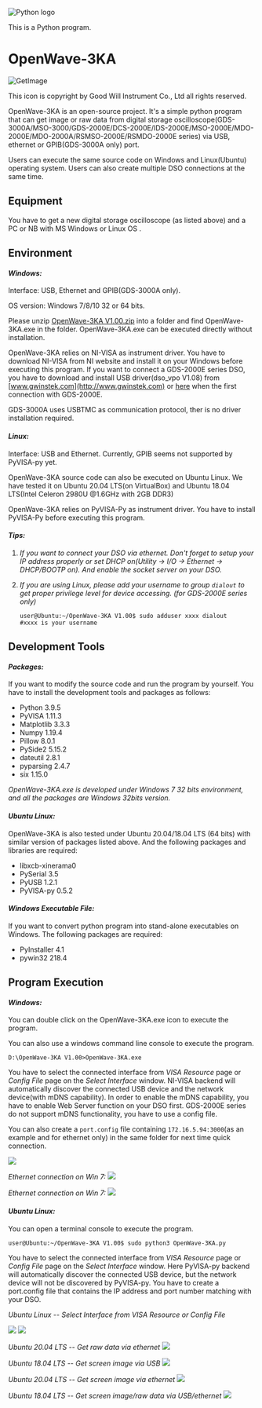![Python logo](/image/python-logo.png)

This is a Python program.




# OpenWave-3KA

![GetImage](/image/OpenWave256x256.jpg)

This icon is copyright by Good Will Instrument Co., Ltd all rights reserved.



OpenWave-3KA is an open-source project. It's a simple python program that can get image or raw data from digital storage oscilloscope(GDS-3000A/MSO-3000/GDS-2000E/DCS-2000E/IDS-2000E/MSO-2000E/MDO-2000E/MDO-2000A/RSMSO-2000E/RSMDO-2000E series) via USB, ethernet or GPIB(GDS-3000A only) port. 

Users can execute the same source code on Windows and Linux(Ubuntu) operating system. Users can also create multiple DSO connections at the same time.


## Equipment
You have to get a new digital storage oscilloscope (as listed above) and a PC or NB with MS Windows or Linux OS .




## Environment

#### _Windows:_

Interface: USB, Ethernet and GPIB(GDS-3000A only).

OS version: Windows 7/8/10 32 or 64 bits. 

Please unzip [OpenWave-3KA V1.00.zip](/exe/OpenWave-3KA_V1.00.zip) into a folder and find OpenWave-3KA.exe in the folder. OpenWave-3KA.exe can be executed directly without installation.

OpenWave-3KA relies on NI-VISA as instrument driver. You have to download NI-VISA from NI website and install it on your Windows before executing this program. If you want to connect a GDS-2000E series DSO, you have to download and install USB driver(dso_vpo V1.08) from [www.gwinstek.com](http://www.gwinstek.com) or [here](/dso_vpo_v108.zip) when the first connection with GDS-2000E.

GDS-3000A uses USBTMC as communication protocol, ther is no driver installation required.


#### _Linux:_

Interface: USB and Ethernet. Currently, GPIB seems not supported by PyVISA-py yet.

OpenWave-3KA source code can also be executed on Ubuntu Linux. We have tested it on Ubuntu 20.04 LTS(on VirtualBox) and Ubuntu 18.04 LTS(Intel Celeron 2980U @1.6GHz with 2GB DDR3)

OpenWave-3KA relies on PyVISA-Py as instrument driver. You have to install PyVISA-Py before executing this program.





#### _Tips:_

1.  *If you want to connect your DSO via ethernet. Don't forget to setup your IP address properly or set DHCP on(Utility -> I/O -> Ethernet -> DHCP/BOOTP on).  And enable the socket server on your DSO.*

2.  *If you are using Linux, please add your username to group ```dialout``` to get proper privilege level for device accessing. (for GDS-2000E series only)*
    ```
    user@Ubuntu:~/OpenWave-3KA V1.00$ sudo adduser xxxx dialout     #xxxx is your username
    ```



## Development Tools
#### _Packages:_
   If you want to modify the source code and run the program by yourself. You have to install the development tools and packages as follows:
   * Python 3.9.5
   * PyVISA 1.11.3
   * Matplotlib 3.3.3
   * Numpy 1.19.4
   * Pillow 8.0.1
   * PySide2 5.15.2
   * dateutil 2.8.1
   * pyparsing 2.4.7
   * six 1.15.0

 *OpenWave-3KA.exe is developed under Windows 7 32 bits environment, and all the packages are Windows 32bits version.*


#### _Ubuntu Linux:_
   OpenWave-3KA is also tested under Ubuntu 20.04/18.04 LTS (64 bits) with similar version of packages listed above.  And the following packages and libraries are required:
   * libxcb-xinerama0
   * PySerial 3.5
   * PyUSB 1.2.1
   * PyVISA-py 0.5.2

#### _Windows Executable File:_
   If you want to convert python program into stand-alone executables on Windows. The following packages are required:
   * PyInstaller 4.1
   * pywin32 218.4



   
## Program Execution

#### _Windows:_
You can double click on the OpenWave-3KA.exe icon to execute the program. 

You can also use a windows command line console to execute the program.
```
D:\OpenWave-3KA V1.00>OpenWave-3KA.exe
```

You have to select the connected interface from _VISA Resource_ page or _Config File_ page on the _Select Interface_ window. NI-VISA backend will automatically discover the connected USB device and the network device(with mDNS capability). In order to enable the mDNS capability, you have to enable Web Server function on your DSO first.  GDS-2000E series do not support mDNS functionality, you have to use a config file.

You can also create a `port.config` file containing `172.16.5.94:3000`(as an example and for ethernet only) in the same folder for next time quick connection.



![](/image/Win7_Screenshot1.png)


_Ethernet connection on Win 7:_
![](/image/Win7_Screenshot2.png)


_Ethernet connection on Win 7:_
![](/image/Win7_Screenshot3.png)



#### _Ubuntu Linux:_
You can open a terminal console to execute the program.
```
user@Ubuntu:~/OpenWave-3KA V1.00$ sudo python3 OpenWave-3KA.py
```

You have to select the connected interface from _VISA Resource_ page or _Config File_ page on the _Select Interface_ window. Here PyVISA-py backend will automatically discover the connected USB device, but the network device will not be discovered by PyVISA-py. You have to create a port.config file that contains the IP address and port number matching with your DSO.



_Ubuntu Linux -- Select Interface from VISA Resource or Config File_

![](/image/Ubuntu18.04_1.png)           ![](/image/Ubuntu18.04_2.png)




_Ubuntu 20.04 LTS -- Get raw data via ethernet_
![](/image/Ubuntu20.04_1.png)


_Ubuntu 18.04 LTS -- Get screen image via USB_
![](/image/Ubuntu18.04_3.png)


_Ubuntu 20.04 LTS -- Get screen image via ethernet_
![](/image/Ubuntu20.04_2.png)


_Ubuntu 18.04 LTS -- Get screen image/raw data via USB/ethernet_
![](/image/Ubuntu18.04_4.png)


